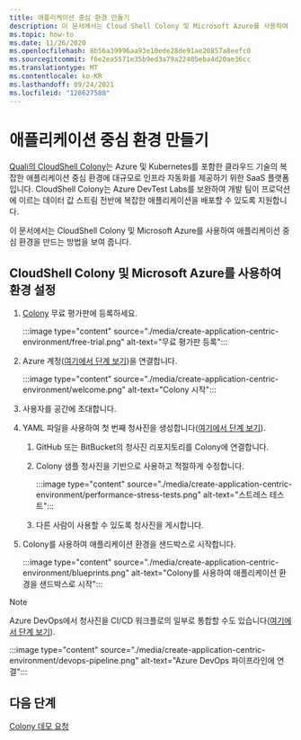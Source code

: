 ```yaml
---
title: 애플리케이션 중심 환경 만들기
description: 이 문서에서는 Cloud Shell Colony 및 Microsoft Azure를 사용하여 애플리케이션 중심 환경을 만드는 방법을 보여 줍니다.
ms.topic: how-to
ms.date: 11/26/2020
ms.openlocfilehash: 8b56a39996aa93e10ede28de91ae20857a8eefc0
ms.sourcegitcommit: f6e2ea5571e35b9ed3a79a22485eba4d20ae36cc
ms.translationtype: MT
ms.contentlocale: ko-KR
ms.lasthandoff: 09/24/2021
ms.locfileid: "128627580"
---
```

# <a name="create-an-application-centric-environment"></a>애플리케이션 중심 환경 만들기

[Quali의 CloudShell Colony](https://azuremarketplace.microsoft.com/marketplace/apps/quali_systems.cloudshell_colony?tab=Overview)는 Azure 및 Kubernetes를 포함한 클라우드 기술의 복잡한 애플리케이션 중심 환경에 대규모로 인프라 자동화를 제공하기 위한 SaaS 플랫폼입니다. CloudShell Colony는 Azure DevTest Labs를 보완하여 개발 팀이 프로덕션에 이르는 데이터 값 스트림 전반에 복잡한 애플리케이션을 배포할 수 있도록 지원합니다.

이 문서에서는 CloudShell Colony 및 Microsoft Azure를 사용하여 애플리케이션 중심 환경을 만드는 방법을 보여 줍니다.

## <a name="set-up-the-environment-with-cloudshell-colony-and-microsoft-azure"></a>CloudShell Colony 및 Microsoft Azure를 사용하여 환경 설정

1. [Colony](https://azuremarketplace.microsoft.com/marketplace/apps/quali_systems.cloudshell_colony?tab=Overview) 무료 평가판에 등록하세요.

    :::image type="content" source="./media/create-application-centric-environment/free-trial.png" alt-text="무료 평가판 등록":::    
1. Azure 계정([여기에서 단계 보기](https://colonysupport.quali.com/hc/articles/360008222234))을 연결합니다.

    :::image type="content" source="./media/create-application-centric-environment/welcome.png" alt-text="Colony 시작":::     
1. 사용자를 공간에 초대합니다.
1. YAML 파일을 사용하여 첫 번째 청사진을 생성합니다([여기에서 단계 보기](https://colonysupport.quali.com/hc/articles/360001680807-Steps-to-Developing-a-Blueprint)).
    1. GitHub 또는 BitBucket의 청사진 리포지토리를 Colony에 연결합니다.
    1. Colony 샘플 청사진을 기반으로 사용하고 적절하게 수정합니다.

        :::image type="content" source="./media/create-application-centric-environment/performance-stress-tests.png" alt-text="스트레스 테스트":::    
    1. 다른 사람이 사용할 수 있도록 청사진을 게시합니다.
1. Colony를 사용하여 애플리케이션 환경을 샌드박스로 시작합니다.

    :::image type="content" source="./media/create-application-centric-environment/blueprints.png" alt-text="Colony를 사용하여 애플리케이션 환경을 샌드박스로 시작":::    

> [!NOTE]
> Azure DevOps에서 청사진을 CI/CD 워크플로의 일부로 통합할 수도 있습니다([여기에서 단계 보기](https://colonysupport.quali.com/hc/articles/360008464234)).

:::image type="content" source="./media/create-application-centric-environment/devops-pipeline.png" alt-text="Azure DevOps 파이프라인에 연결":::    

## <a name="next-steps"></a>다음 단계

[Colony 데모 요청](https://info.quali.com/cloudshell-colony-demo-request)
